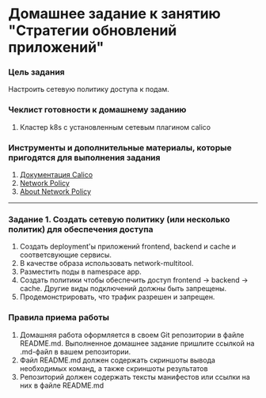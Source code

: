# Домашнее задание к занятию "Стратегии обновлений приложений"

### Цель задания

Настроить сетевую политику доступа к подам.

### Чеклист готовности к домашнему заданию

1. Кластер k8s с установленным сетевым плагином calico

### Инструменты и дополнительные материалы, которые пригодятся для выполнения задания

1. [Документация Calico](https://www.tigera.io/project-calico/)
2. [Network Policy](https://kubernetes.io/docs/concepts/services-networking/network-policies/)
3. [About Network Policy](https://docs.projectcalico.org/about/about-network-policy)

-----

### Задание 1. Создать сетевую политику (или несколько политик) для обеспечения доступа

1. Создать deployment'ы приложений frontend, backend и cache и соответсвующие сервисы.
2. В качестве образа использовать network-multitool.
3. Разместить поды в namespace app.
4. Создать политики чтобы обеспечить доступ frontend -> backend -> cache. Другие виды подключений должны быть запрещены.
5. Продемонстрировать, что трафик разрешен и запрещен.

### Правила приема работы

1. Домашняя работа оформляется в своем Git репозитории в файле README.md. Выполненное домашнее задание пришлите ссылкой на .md-файл в вашем репозитории.
2. Файл README.md должен содержать скриншоты вывода необходимых команд, а также скриншоты результатов
3. Репозиторий должен содержать тексты манифестов или ссылки на них в файле README.md
